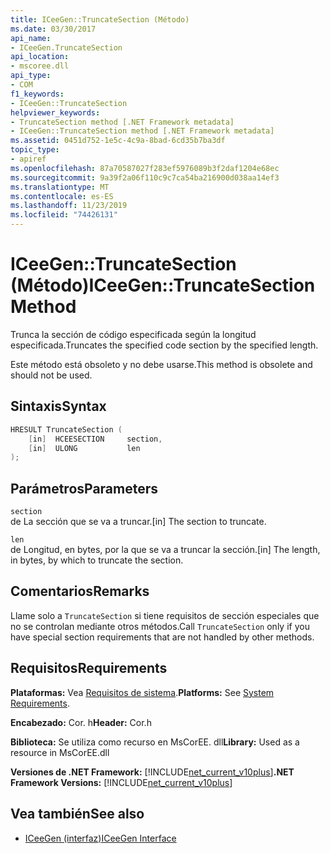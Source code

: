 ```yaml
---
title: ICeeGen::TruncateSection (Método)
ms.date: 03/30/2017
api_name:
- ICeeGen.TruncateSection
api_location:
- mscoree.dll
api_type:
- COM
f1_keywords:
- ICeeGen::TruncateSection
helpviewer_keywords:
- TruncateSection method [.NET Framework metadata]
- ICeeGen::TruncateSection method [.NET Framework metadata]
ms.assetid: 0451d752-1e5c-4c9a-8bad-6cd35b7ba3df
topic_type:
- apiref
ms.openlocfilehash: 87a70587027f283ef5976089b3f2daf1204e68ec
ms.sourcegitcommit: 9a39f2a06f110c9c7ca54ba216900d038aa14ef3
ms.translationtype: MT
ms.contentlocale: es-ES
ms.lasthandoff: 11/23/2019
ms.locfileid: "74426131"
---
```

# <a name="iceegentruncatesection-method"></a><span data-ttu-id="906ad-102">ICeeGen::TruncateSection (Método)</span><span class="sxs-lookup"><span data-stu-id="906ad-102">ICeeGen::TruncateSection Method</span></span>
<span data-ttu-id="906ad-103">Trunca la sección de código especificada según la longitud especificada.</span><span class="sxs-lookup"><span data-stu-id="906ad-103">Truncates the specified code section by the specified length.</span></span>  
  
 <span data-ttu-id="906ad-104">Este método está obsoleto y no debe usarse.</span><span class="sxs-lookup"><span data-stu-id="906ad-104">This method is obsolete and should not be used.</span></span>  
  
## <a name="syntax"></a><span data-ttu-id="906ad-105">Sintaxis</span><span class="sxs-lookup"><span data-stu-id="906ad-105">Syntax</span></span>  
  
```cpp  
HRESULT TruncateSection (  
    [in]  HCEESECTION     section,  
    [in]  ULONG           len  
);  
```  
  
## <a name="parameters"></a><span data-ttu-id="906ad-106">Parámetros</span><span class="sxs-lookup"><span data-stu-id="906ad-106">Parameters</span></span>  
 `section`  
 <span data-ttu-id="906ad-107">de La sección que se va a truncar.</span><span class="sxs-lookup"><span data-stu-id="906ad-107">[in] The section to truncate.</span></span>  
  
 `len`  
 <span data-ttu-id="906ad-108">de Longitud, en bytes, por la que se va a truncar la sección.</span><span class="sxs-lookup"><span data-stu-id="906ad-108">[in] The length, in bytes, by which to truncate the section.</span></span>  
  
## <a name="remarks"></a><span data-ttu-id="906ad-109">Comentarios</span><span class="sxs-lookup"><span data-stu-id="906ad-109">Remarks</span></span>  
 <span data-ttu-id="906ad-110">Llame solo a `TruncateSection` si tiene requisitos de sección especiales que no se controlan mediante otros métodos.</span><span class="sxs-lookup"><span data-stu-id="906ad-110">Call `TruncateSection` only if you have special section requirements that are not handled by other methods.</span></span>  
  
## <a name="requirements"></a><span data-ttu-id="906ad-111">Requisitos</span><span class="sxs-lookup"><span data-stu-id="906ad-111">Requirements</span></span>  
 <span data-ttu-id="906ad-112">**Plataformas:** Vea [Requisitos de sistema](../../../../docs/framework/get-started/system-requirements.md).</span><span class="sxs-lookup"><span data-stu-id="906ad-112">**Platforms:** See [System Requirements](../../../../docs/framework/get-started/system-requirements.md).</span></span>  
  
 <span data-ttu-id="906ad-113">**Encabezado:** Cor. h</span><span class="sxs-lookup"><span data-stu-id="906ad-113">**Header:** Cor.h</span></span>  
  
 <span data-ttu-id="906ad-114">**Biblioteca:** Se utiliza como recurso en MsCorEE. dll</span><span class="sxs-lookup"><span data-stu-id="906ad-114">**Library:** Used as a resource in MsCorEE.dll</span></span>  
  
 <span data-ttu-id="906ad-115">**Versiones de .NET Framework:** [!INCLUDE[net_current_v10plus](../../../../includes/net-current-v10plus-md.md)]</span><span class="sxs-lookup"><span data-stu-id="906ad-115">**.NET Framework Versions:** [!INCLUDE[net_current_v10plus](../../../../includes/net-current-v10plus-md.md)]</span></span>  
  
## <a name="see-also"></a><span data-ttu-id="906ad-116">Vea también</span><span class="sxs-lookup"><span data-stu-id="906ad-116">See also</span></span>

- [<span data-ttu-id="906ad-117">ICeeGen (interfaz)</span><span class="sxs-lookup"><span data-stu-id="906ad-117">ICeeGen Interface</span></span>](../../../../docs/framework/unmanaged-api/metadata/iceegen-interface.md)
